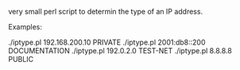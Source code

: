 very small perl script to determin the type of an IP address. 

Examples:

./iptype.pl 192.168.200.10
PRIVATE
./iptype.pl 2001:db8::200
DOCUMENTATION
./iptype.pl 192.0.2.0
TEST-NET
./iptype.pl 8.8.8.8
PUBLIC
